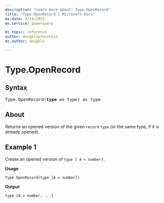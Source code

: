 ```yaml
---
description: "Learn more about: Type.OpenRecord"
title: "Type.OpenRecord | Microsoft Docs"
ms.date: 3/14/2022
ms.service: powerquery

ms.topic: reference
author: dougklopfenstein
ms.author: dougklo

---
```

# Type.OpenRecord

## Syntax

<pre>
Type.OpenRecord(<b>type</b> as type) as type
</pre>
  
## About

Returns an opened version of the given `record` `type` (or the same type, if it is already opened).

## Example 1

Create an opened version of `type [ A = number]`.

**Usage**

```powerquery-m
Type.OpenRecord(type [A = number])
```

**Output**

`type [A = number, ...]`
